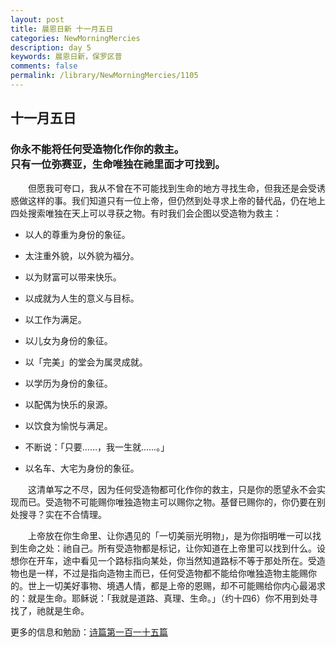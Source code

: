 ```yaml
---
layout: post
title: 晨恩日新 十一月五日
categories: NewMorningMercies
description: day 5
keywords: 晨恩日新，保罗区普
comments: false
permalink: /library/NewMorningMercies/1105
---
```


## 十一月五日

### 你永不能将任何受造物化作你的救主。 <br> 只有一位弥赛亚，生命唯独在祂里面才可找到。

&emsp;&emsp;但愿我可夸口，我从不曾在不可能找到生命的地方寻找生命，但我还是会受诱惑做这样的事。我们知道只有一位上帝，但仍然到处寻求上帝的替代品，仍在地上四处搜索唯独在天上可以寻获之物。有时我们会企图以受造物为救主：

* 以人的尊重为身份的象征。

* 太注重外貌，以外貌为福分。

* 以为财富可以带来快乐。

* 以成就为人生的意义与目标。

* 以工作为满足。

* 以儿女为身份的象征。

* 以「完美」的堂会为属灵成就。

* 以学历为身份的象征。

* 以配偶为快乐的泉源。

* 以饮食为愉悦与满足。

* 不断说：「只要……，我一生就……。」

* 以名车、大宅为身份的象征。

&emsp;&emsp;这清单写之不尽，因为任何受造物都可化作你的救主，只是你的愿望永不会实现而已。受造物不可能赐你唯独造物主可以赐你之物。基督已赐你的，你仍要在别处搜寻？实在不合情理。

&emsp;&emsp;上帝放在你生命里、让你遇见的「一切美丽光明物」，是为你指明唯一可以找到生命之处：祂自己。所有受造物都是标记，让你知道在上帝里可以找到什么。设想你在开车，途中看见一个路标指向某处，你当然知道路标不等于那处所在。受造物也是一样，不过是指向造物主而已，任何受造物都不能给你唯独造物主能赐你的。世上一切美好事物、境遇人情，都是上帝的恩赐，却不可能赐给你内心最渴求的：就是生命。耶稣说：「我就是道路、真理、生命。」（约十四6）你不用到处寻找了，祂就是生命。

更多的信息和勉励：[诗篇第一百一十五篇]()

